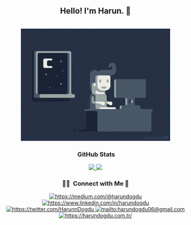 <div align="center">

## Hello! I'm Harun. 👋

<br/>

<img src="https://github.com/harundogdu/harundogdu/blob/main/img/programming.gif?raw=true" width="400px"/>
                                                                                                       
<br/>                                                                            

###  &nbsp;GitHub Stats

<p align="center">
<a href="https://github.com/harundogdu">
  <img height="180em" src="https://github-readme-stats-eight-theta.vercel.app/api?username=harundogdu&show_icons=true&theme=tokyonight&include_all_commits=true&count_private=true"/>
  <img height="180em" src="https://github-readme-stats-eight-theta.vercel.app/api/top-langs/?username=harundogdu&layout=compact&langs_count=8&theme=tokyonight"/>
</a>
</p>

### 🤝🏻 &nbsp;Connect with Me 🤝

<a href="https://medium.com/@harundogdu" target="_blank">
    <img src="https://img.shields.io/badge/%20-medium-black" alt="https://medium.com/@harundogdu">
</a>
<a href="https://www.linkedin.com/in/harundogdu" target="_blank">
    <img src="https://img.shields.io/badge/%20-linkedin-0072b1" alt="https://www.linkedin.com/in/harundogdu">
</a>
<a href="https://twitter.com/HarunnDogdu" target="_blank">
    <img src="https://img.shields.io/badge/%20-twitter-%231DA1F2" alt="https://twitter.com/HarunnDogdu">
</a>
<a href="mailto:harundogdu06@gmail.com" target="_blank">
    <img src="https://img.shields.io/badge/%20-gmail-B23121" alt="mailto:harundogdu06@gmail.com">
</a>
<a href="https://harundogdu.com.tr/" target="_blank">
    <img src="https://img.shields.io/badge/-Website-orange" alt="https://harundogdu.com.tr/">
</a>


